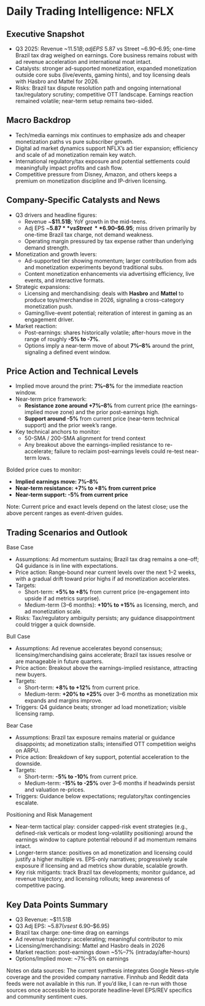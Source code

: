 # Daily Trading Intelligence: NFLX

## Executive Snapshot
- Q3 2025: Revenue ~$11.51B; adj EPS ~$5.87 vs Street ~$6.90–$6.95; one-time Brazil tax drag weighed on earnings. Core business remains robust with ad revenue acceleration and international moat intact.
- Catalysts: stronger ad-supported monetization, expanded monetization outside core subs (live/events, gaming hints), and toy licensing deals with Hasbro and Mattel for 2026.
- Risks: Brazil tax dispute resolution path and ongoing international tax/regulatory scrutiny; competitive OTT landscape. Earnings reaction remained volatile; near-term setup remains two-sided.

## Macro Backdrop
- Tech/media earnings mix continues to emphasize ads and cheaper monetization paths vs pure subscriber growth.
- Digital ad market dynamics support NFLX’s ad tier expansion; efficiency and scale of ad monetization remain key watch.
- International regulatory/tax exposure and potential settlements could meaningfully impact profits and cash flow.
- Competitive pressure from Disney, Amazon, and others keeps a premium on monetization discipline and IP-driven licensing.

## Company-Specific Catalysts and News
- Q3 drivers and headline figures:
  - Revenue ~**$11.51B**; YoY growth in the mid-teens.
  - Adj EPS ~**$5.87** vs Street ~**$6.90–$6.95**; miss driven primarily by one-time Brazil tax charge, not demand weakness.
  - Operating margin pressured by tax expense rather than underlying demand strength.
- Monetization and growth levers:
  - Ad-supported tier showing momentum; larger contribution from ads and monetization experiments beyond traditional subs.
  - Content monetization enhancements via advertising efficiency, live events, and interactive formats.
- Strategic expansions:
  - Licensing and merchandising: deals with **Hasbro** and **Mattel** to produce toys/merchandise in 2026, signaling a cross-category monetization push.
  - Gaming/live-event potential; reiteration of interest in gaming as an engagement driver.
- Market reaction:
  - Post-earnings: shares historically volatile; after-hours move in the range of roughly **-5% to -7%**.
  - Options imply a near-term move of about **7%–8%** around the print, signaling a defined event window.

## Price Action and Technical Levels
- Implied move around the print: **7%–8%** for the immediate reaction window.
- Near-term price framework:
  - **Resistance zone around +7%–8%** from current price (the earnings-implied move zone) and the prior post-earnings high.
  - **Support around -5%** from current price (near-term technical support) and the prior week’s range.
- Key technical anchors to monitor:
  - 50-SMA / 200-SMA alignment for trend context
  - Any breakout above the earnings-implied resistance to re-accelerate; failure to reclaim post-earnings levels could re-test near-term lows.

Bolded price cues to monitor:
- **Implied earnings move: 7%–8%**
- **Near-term resistance: +7% to +8% from current price**
- **Near-term support: -5% from current price**

Note: Current price and exact levels depend on the latest close; use the above percent ranges as event-driven guides.

## Trading Scenarios and Outlook

Base Case
- Assumptions: Ad momentum sustains; Brazil tax drag remains a one-off; Q4 guidance is in line with expectations.
- Price action: Range-bound near current levels over the next 1–2 weeks, with a gradual drift toward prior highs if ad monetization accelerates.
- Targets:
  - Short-term: **+5% to +8%** from current price (re-engagement into upside if ad metrics surprise).
  - Medium-term (3–6 months): **+10% to +15%** as licensing, merch, and ad monetization scale.
- Risks: Tax/regulatory ambiguity persists; any guidance disappointment could trigger a quick downside.

Bull Case
- Assumptions: Ad revenue accelerates beyond consensus; licensing/merchandising gains accelerate; Brazil tax issues resolve or are manageable in future quarters.
- Price action: Breakout above the earnings-implied resistance, attracting new buyers.
- Targets:
  - Short-term: **+8% to +12%** from current price.
  - Medium-term: **+20% to +25%** over 3–6 months as monetization mix expands and margins improve.
- Triggers: Q4 guidance beats; stronger ad load monetization; visible licensing ramp.

Bear Case
- Assumptions: Brazil tax exposure remains material or guidance disappoints; ad monetization stalls; intensified OTT competition weighs on ARPU.
- Price action: Breakdown of key support, potential acceleration to the downside.
- Targets:
  - Short-term: **-5% to -10%** from current price.
  - Medium-term: **-15% to -25%** over 3–6 months if headwinds persist and valuation re-prices.
- Triggers: Guidance below expectations; regulatory/tax contingencies escalate.

Positioning and Risk Management
- Near-term tactical play: consider capped-risk event strategies (e.g., defined-risk verticals or modest long-volatility positioning) around the earnings window to capture potential rebound if ad momentum remains intact.
- Longer-term stance: positives on ad monetization and licensing could justify a higher multiple vs. EPS-only narratives; progressively scale exposure if licensing and ad metrics show durable, scalable growth.
- Key risk mitigants: track Brazil tax developments; monitor guidance, ad revenue trajectory, and licensing rollouts; keep awareness of competitive pacing.

## Key Data Points Summary
- Q3 Revenue: ~$11.51B
- Q3 Adj EPS: ~$5.87 (vs est ~$6.90–$6.95)
- Brazil tax charge: one-time drag on earnings
- Ad revenue trajectory: accelerating; meaningful contributor to mix
- Licensing/merchandising: Mattel and Hasbro deals in 2026
- Market reaction: post-earnings down ~5%–7% (intraday/after-hours)
- Options/Implied move: ~7%–8% on earnings

Notes on data sources: The current synthesis integrates Google News-style coverage and the provided company narrative. Finnhub and Reddit data feeds were not available in this run. If you’d like, I can re-run with those sources once accessible to incorporate headline-level EPS/REV specifics and community sentiment cues.